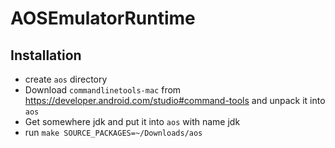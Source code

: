 # AOSEmulatorRuntime

## Installation
* create `aos` directory
* Download `commandlinetools-mac` from https://developer.android.com/studio#command-tools and unpack it into `aos`
* Get somewhere jdk and put it into `aos` with name jdk
* run `make SOURCE_PACKAGES=~/Downloads/aos`

